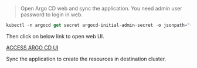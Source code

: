 >Open Argo CD web and sync the application. You need admin user password to login in web.

```jsx
kubectl -n argocd get secret argocd-initial-admin-secret -o jsonpath="{.data.password}" | base64 -d; echo
```

Then click on below link to open web UI.

[ACCESS ARGO CD UI]({{TRAFFIC_HOST1_32073}})

Sync the application to create the resources in destination cluster.
